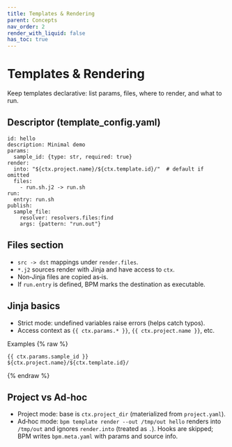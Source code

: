 ```yaml
---
title: Templates & Rendering
parent: Concepts
nav_order: 2
render_with_liquid: false
has_toc: true
---
```


# Templates & Rendering

Keep templates declarative: list params, files, where to render, and what to run.

## Descriptor (template_config.yaml)
```
id: hello
description: Minimal demo
params:
  sample_id: {type: str, required: true}
render:
  into: "${ctx.project.name}/${ctx.template.id}/"  # default if omitted
  files:
    - run.sh.j2 -> run.sh
run:
  entry: run.sh
publish:
  sample_file:
    resolver: resolvers.files:find
    args: {pattern: "run.out"}
```

## Files section
- `src -> dst` mappings under `render.files`.
- `*.j2` sources render with Jinja and have access to `ctx`.
- Non‑Jinja files are copied as‑is.
- If `run.entry` is defined, BPM marks the destination as executable.

## Jinja basics
- Strict mode: undefined variables raise errors (helps catch typos).
- Access context as `{{ ctx.params.* }}`, `{{ ctx.project.name }}`, etc.

Examples
{% raw %}
```
{{ ctx.params.sample_id }}
${ctx.project.name}/${ctx.template.id}/
```
{% endraw %}

## Project vs Ad‑hoc
- Project mode: base is `ctx.project_dir` (materialized from `project.yaml`).
- Ad‑hoc mode: `bpm template render --out /tmp/out hello` renders into `/tmp/out` and ignores `render.into` (treated as `.`). Hooks are skipped; BPM writes `bpm.meta.yaml` with params and source info.
